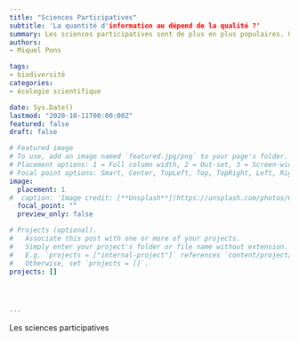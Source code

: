 ```yaml
---
title: "Sciences Participatives"
subtitle: 'La quantité d'information au dépend de la qualité ?'
summary: Les sciences participatives sont de plus en plus populaires. Qu'est ce que c'est ? Comment ça marche ? Est-ce efficace ?
authors:
- Miquel Pons

tags:
- biodiversité
categories:
- écologie scientifique

date: Sys.Date()
lastmod: "2020-10-11T00:00:00Z"
featured: false
draft: false

# Featured image
# To use, add an image named `featured.jpg/png` to your page's folder.
# Placement options: 1 = Full column width, 2 = Out-set, 3 = Screen-width
# Focal point options: Smart, Center, TopLeft, Top, TopRight, Left, Right, BottomLeft, Bottom, BottomRight
image:
  placement: 1
#  caption: 'Image credit: [**Unsplash**](https://unsplash.com/photos/CpkOjOcXdUY)'
  focal_point: ""
  preview_only: false

# Projects (optional).
#   Associate this post with one or more of your projects.
#   Simply enter your project's folder or file name without extension.
#   E.g. `projects = ["internal-project"]` references `content/project/deep-learning/index.md`.
#   Otherwise, set `projects = []`.
projects: []




---
```



Les sciences participatives

